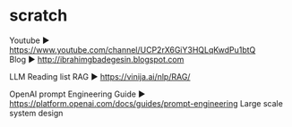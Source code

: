 # scratch
Youtube ► https://www.youtube.com/channel/UCP2rX6GiY3HQLqKwdPu1btQ     
Blog ► http://ibrahimgbadegesin.blogspot.com      

LLM Reading list
RAG ► https://vinija.ai/nlp/RAG/

OpenAI prompt Engineering Guide ► https://platform.openai.com/docs/guides/prompt-engineering
Large scale system design
